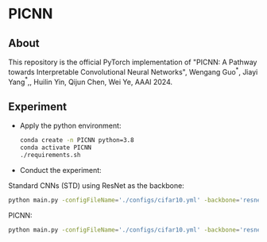 # PICNN
## About
This repository is the official PyTorch implementation of "PICNN: A Pathway towards Interpretable Convolutional Neural Networks", Wengang Guo$^*$, Jiayi Yang$^*$,, Huilin Yin, Qijun Chen, Wei Ye, AAAI 2024.
## Experiment
* Apply the python environment:
  
  ```bash
  conda create -n PICNN python=3.8
  conda activate PICNN
  ./requirements.sh
  ```
  
* Conduct the experiment:

Standard CNNs (STD) using ResNet as the backbone:
  ```bash
  python main.py -configFileName='./configs/cifar10.yml' -backbone='resnet18' -criterion='StandardCE'
  ```

PICNN:
  ```bash
  python main.py -configFileName='./configs/cifar10.yml' -backbone='resnet18' -criterion='ClassSpecificCE'
  ```



  
